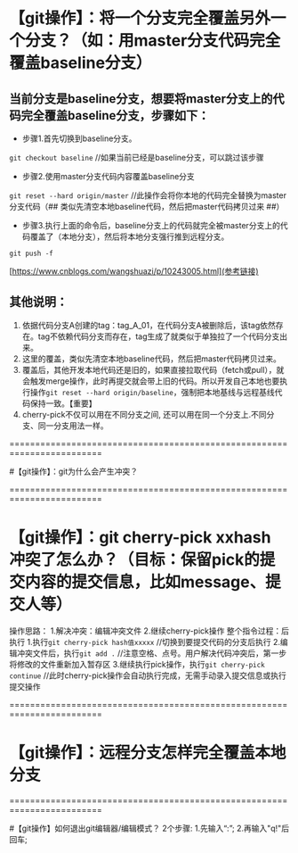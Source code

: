 # 【git操作】：将一个分支完全覆盖另外一个分支？（如：用master分支代码完全覆盖baseline分支）

## 当前分支是baseline分支，想要将master分支上的代码完全覆盖baseline分支，步骤如下：

* 步骤1.首先切换到baseline分支。

`git checkout baseline` //如果当前已经是baseline分支，可以跳过该步骤

* 步骤2.使用master分支代码内容覆盖baseline分支

`git reset --hard origin/master` //此操作会将你本地的代码完全替换为master分支代码（## 类似先清空本地baseline代码，然后把master代码拷贝过来 ##）

* 步骤3.执行上面的命令后，baseline分支上的代码就完全被master分支上的代码覆盖了（本地分支），然后将本地分支强行推到远程分支。

`git push -f`

[https://www.cnblogs.com/wangshuazi/p/10243005.html](参考链接)

## 其他说明：
1. 依据代码分支A创建的tag：tag_A_01，在代码分支A被删除后，该tag依然存在。tag不依赖代码分支而存在，tag生成了就类似于单独拉了一个代码分支出来。
2. 这里的覆盖，类似先清空本地baseline代码，然后把master代码拷贝过来。
3. 覆盖后，其他开发本地代码还是旧的，如果直接拉取代码（fetch或pull），就会触发merge操作，此时再提交就会带上旧的代码。所以开发自己本地也要执行操作`git reset --hard origin/baseline`，强制把本地基线与远程基线代码保持一致。【重要】
4. cherry-pick不仅可以用在不同分支之间, 还可以用在同一个分支上.不同分支、同一分支用法一样。

========================================================================

#【git操作】：git为什么会产生冲突？

========================================================================

# 【git操作】：git cherry-pick xxhash 冲突了怎么办？（目标：保留pick的提交内容的提交信息，比如message、提交人等）
操作思路：
  1.解决冲突：编辑冲突文件
  2.继续cherry-pick操作
 整个指令过程：后执行
  1.执行`git cherry-pick hash值xxxxx` //切换到要提交代码的分支后执行
  2.编辑冲突文件后，执行`git add .`  //注意空格、点号。用户解决代码冲突后，第一步将修改的文件重新加入暂存区
  3.继续执行pick操作，执行`git cherry-pick continue` //此时cherry-pick操作会自动执行完成，无需手动录入提交信息或执行提交操作

========================================================================

# 【git操作】：远程分支怎样完全覆盖本地分支


========================================================================

#【git操作】如何退出git编辑器/编辑模式？
2个步骤:
	1.先输入“:”;
	2.再输入"q!"后回车; 
